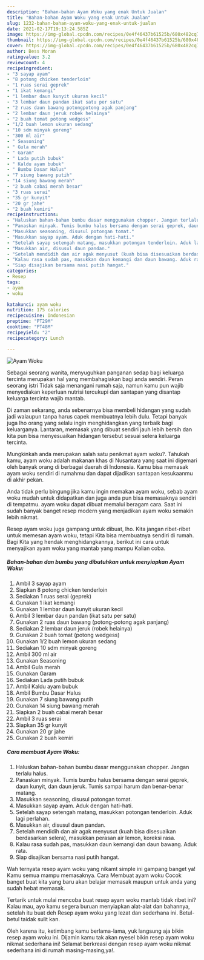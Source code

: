 ```yaml
---
description: "Bahan-bahan Ayam Woku yang enak Untuk Jualan"
title: "Bahan-bahan Ayam Woku yang enak Untuk Jualan"
slug: 1232-bahan-bahan-ayam-woku-yang-enak-untuk-jualan
date: 2021-02-17T19:13:24.585Z
image: https://img-global.cpcdn.com/recipes/0e4f46437b61525b/680x482cq70/ayam-woku-foto-resep-utama.jpg
thumbnail: https://img-global.cpcdn.com/recipes/0e4f46437b61525b/680x482cq70/ayam-woku-foto-resep-utama.jpg
cover: https://img-global.cpcdn.com/recipes/0e4f46437b61525b/680x482cq70/ayam-woku-foto-resep-utama.jpg
author: Bess Moran
ratingvalue: 3.2
reviewcount: 4
recipeingredient:
- "3 sayap ayam"
- "8 potong chicken tenderloin"
- "1 ruas serai geprek"
- "1 ikat kemangi"
- "1 lembar daun kunyit ukuran kecil"
- "3 lembar daun pandan ikat satu per satu"
- "2 ruas daun bawang potongpotong agak panjang"
- "2 lembar daun jeruk robek helainya"
- "2 buah tomat potong wedgess"
- "1/2 buah lemon ukuran sedang"
- "10 sdm minyak goreng"
- "300 ml air"
- " Seasoning"
- " Gula merah"
- " Garam"
- " Lada putih bubuk"
- " Kaldu ayam bubuk"
- " Bumbu Dasar Halus"
- "7 siung bawang putih"
- "14 siung bawang merah"
- "2 buah cabai merah besar"
- "3 ruas serai"
- "35 gr kunyit"
- "20 gr jahe"
- "2 buah kemiri"
recipeinstructions:
- "Haluskan bahan-bahan bumbu dasar menggunakan chopper. Jangan terlalu halus."
- "Panaskan minyak. Tumis bumbu halus bersama dengan serai geprek, daun kunyit, dan daun jeruk. Tumis sampai harum dan benar-benar matang."
- "Masukkan seasoning, disusul potongan tomat."
- "Masukkan sayap ayam. Aduk dengan hati-hati."
- "Setelah sayap setengah matang, masukkan potongan tenderloin. Aduk lagi perlahan."
- "Masukkan air, disusul daun pandan."
- "Setelah mendidih dan air agak menyusut (kuah bisa disesuaikan berdasarkan selera), masukkan perasan air lemon, koreksi rasa."
- "Kalau rasa sudah pas, masukkan daun kemangi dan daun bawang. Aduk rata."
- "Siap disajikan bersama nasi putih hangat."
categories:
- Resep
tags:
- ayam
- woku

katakunci: ayam woku 
nutrition: 175 calories
recipecuisine: Indonesian
preptime: "PT29M"
cooktime: "PT48M"
recipeyield: "2"
recipecategory: Lunch

---
```



![Ayam Woku](https://img-global.cpcdn.com/recipes/0e4f46437b61525b/680x482cq70/ayam-woku-foto-resep-utama.jpg)

Sebagai seorang wanita, menyuguhkan panganan sedap bagi keluarga tercinta merupakan hal yang membahagiakan bagi anda sendiri. Peran seorang istri Tidak saja menangani rumah saja, namun kamu pun wajib menyediakan keperluan nutrisi tercukupi dan santapan yang disantap keluarga tercinta wajib mantab.

Di zaman  sekarang, anda sebenarnya bisa membeli hidangan yang sudah jadi walaupun tanpa harus capek membuatnya lebih dulu. Tetapi banyak juga lho orang yang selalu ingin menghidangkan yang terbaik bagi keluarganya. Lantaran, memasak yang dibuat sendiri jauh lebih bersih dan kita pun bisa menyesuaikan hidangan tersebut sesuai selera keluarga tercinta. 



Mungkinkah anda merupakan salah satu penikmat ayam woku?. Tahukah kamu, ayam woku adalah makanan khas di Nusantara yang saat ini digemari oleh banyak orang di berbagai daerah di Indonesia. Kamu bisa memasak ayam woku sendiri di rumahmu dan dapat dijadikan santapan kesukaanmu di akhir pekan.

Anda tidak perlu bingung jika kamu ingin memakan ayam woku, sebab ayam woku mudah untuk didapatkan dan juga anda pun bisa memasaknya sendiri di tempatmu. ayam woku dapat dibuat memalui beragam cara. Saat ini sudah banyak banget resep modern yang menjadikan ayam woku semakin lebih nikmat.

Resep ayam woku juga gampang untuk dibuat, lho. Kita jangan ribet-ribet untuk memesan ayam woku, tetapi Kita bisa membuatnya sendiri di rumah. Bagi Kita yang hendak menghidangkannya, berikut ini cara untuk menyajikan ayam woku yang mantab yang mampu Kalian coba.

<!--inarticleads1-->

##### Bahan-bahan dan bumbu yang dibutuhkan untuk menyiapkan Ayam Woku:

1. Ambil 3 sayap ayam
1. Siapkan 8 potong chicken tenderloin
1. Sediakan 1 ruas serai (geprek)
1. Gunakan 1 ikat kemangi
1. Gunakan 1 lembar daun kunyit ukuran kecil
1. Ambil 3 lembar daun pandan (ikat satu per satu)
1. Gunakan 2 ruas daun bawang (potong-potong agak panjang)
1. Sediakan 2 lembar daun jeruk (robek helainya)
1. Gunakan 2 buah tomat (potong wedgess)
1. Gunakan 1/2 buah lemon ukuran sedang
1. Sediakan 10 sdm minyak goreng
1. Ambil 300 ml air
1. Gunakan  Seasoning
1. Ambil  Gula merah
1. Gunakan  Garam
1. Sediakan  Lada putih bubuk
1. Ambil  Kaldu ayam bubuk
1. Ambil  Bumbu Dasar Halus
1. Gunakan 7 siung bawang putih
1. Gunakan 14 siung bawang merah
1. Siapkan 2 buah cabai merah besar
1. Ambil 3 ruas serai
1. Siapkan 35 gr kunyit
1. Gunakan 20 gr jahe
1. Gunakan 2 buah kemiri




<!--inarticleads2-->

##### Cara membuat Ayam Woku:

1. Haluskan bahan-bahan bumbu dasar menggunakan chopper. Jangan terlalu halus.
1. Panaskan minyak. Tumis bumbu halus bersama dengan serai geprek, daun kunyit, dan daun jeruk. Tumis sampai harum dan benar-benar matang.
1. Masukkan seasoning, disusul potongan tomat.
1. Masukkan sayap ayam. Aduk dengan hati-hati.
1. Setelah sayap setengah matang, masukkan potongan tenderloin. Aduk lagi perlahan.
1. Masukkan air, disusul daun pandan.
1. Setelah mendidih dan air agak menyusut (kuah bisa disesuaikan berdasarkan selera), masukkan perasan air lemon, koreksi rasa.
1. Kalau rasa sudah pas, masukkan daun kemangi dan daun bawang. Aduk rata.
1. Siap disajikan bersama nasi putih hangat.




Wah ternyata resep ayam woku yang nikamt simple ini gampang banget ya! Kamu semua mampu memasaknya. Cara Membuat ayam woku Cocok banget buat kita yang baru akan belajar memasak maupun untuk anda yang sudah hebat memasak.

Tertarik untuk mulai mencoba buat resep ayam woku mantab tidak ribet ini? Kalau mau, ayo kamu segera buruan menyiapkan alat-alat dan bahannya, setelah itu buat deh Resep ayam woku yang lezat dan sederhana ini. Betul-betul taidak sulit kan. 

Oleh karena itu, ketimbang kamu berlama-lama, yuk langsung aja bikin resep ayam woku ini. Dijamin kamu tak akan nyesel bikin resep ayam woku nikmat sederhana ini! Selamat berkreasi dengan resep ayam woku nikmat sederhana ini di rumah masing-masing,ya!.

